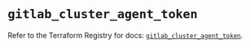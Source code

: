 # `gitlab_cluster_agent_token`

Refer to the Terraform Registry for docs: [`gitlab_cluster_agent_token`](https://registry.terraform.io/providers/gitlabhq/gitlab/18.1.0/docs/resources/cluster_agent_token).
